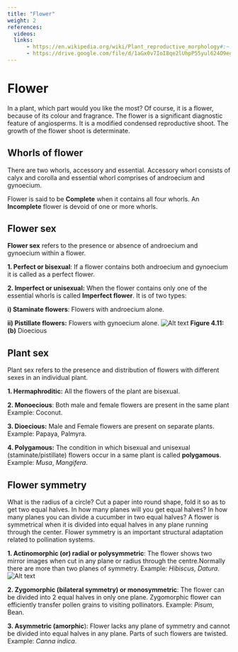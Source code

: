 ```yaml
---
title: "Flower"
weight: 2
references:
  videos:
  links:
      - https://en.wikipedia.org/wiki/Plant_reproductive_morphology#:~:text=Plant%20reproductive%20morphology%20is%20the,indirectly%20concerned%20with%20sexual%20reproduction.
      - https://drive.google.com/file/d/1aGx0v7IoI8qe2lUhpP55yul624O9egHm/view
---
```


# Flower

In a plant, which part would you like the most? Of course, it is a flower, because of its colour and fragrance. The flower is a significant diagnostic feature of angiosperms. It is a modified condensed reproductive shoot. The growth of the flower shoot is determinate.

## Whorls of flower

There are two whorls, accessory and essential. Accessory whorl consists of calyx and corolla and essential whorl comprises of androecium and gynoecium.

Flower is said to be **Complete** when it contains all four whorls. An **Incomplete** flower is devoid of one or more whorls.

## Flower sex

**Flower sex** refers to the presence or absence of androecium and gynoecium within a flower.

**1. Perfect or bisexual**: If a flower contains both androecium and gynoecium it is called as a perfect flower.

**2. Imperfect or unisexual:** When the flower contains only one of the essential whorls is called **Imperfect flower**. It is of two types:

**i) Staminate flowers**: Flowers with androecium alone.

**ii) Pistillate flowers:** Flowers with gynoecium alone.
![Alt text](4.11.png)
**Figure 4.11: (b)** Dioecious

## Plant sex

Plant sex refers to the presence and distribution of flowers with different sexes in an individual plant.

**1. Hermaphroditic:** All the flowers of the plant are bisexual.

**2. Monoecious**: Both male and female flowers are present in the same plant Example: Coconut.

**3. Dioecious:** Male and Female flowers are present on separate plants. Example: Papaya, Palmyra.

**4. Polygamous:** The condition in which bisexual and unisexual (staminate/pistillate) flowers occur in a same plant is called **polygamous**. Example: _Musa_, _Mangifera_.

## Flower symmetry

What is the radius of a circle? Cut a paper into round shape, fold it so as to get two equal halves. In how many planes will you get equal halves? In how many planes you can divide a cucumber in two equal halves? A flower is symmetrical when it is divided into equal halves in any plane running through the center. Flower symmetry is an important structural adaptation related to pollination systems.

**1. Actinomorphic (or) radial or polysymmetric**: The flower shows two mirror images when cut in any plane or radius through the centre.Normally there are more than two planes of symmetry. Example: _Hibiscus, Datura_.
![Alt text](4.12.png)

**2. Zygomorphic (bilateral symmetry) or monosymmetric**: The flower can be divided into 2 equal halves in only one plane. Zygomorphic flower can efficiently transfer pollen grains to visiting pollinators. Example: _Pisum_, Bean.

**3. Asymmetric (amorphic**): Flower lacks any plane of symmetry and cannot be divided into equal halves in any plane. Parts of such flowers are twisted. Example: _Canna indica_.
